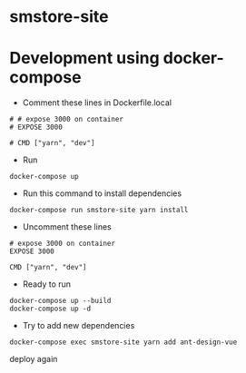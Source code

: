 # smstore-site

# Development using docker-compose

- Comment these lines in Dockerfile.local
```
# # expose 3000 on container
# EXPOSE 3000

# CMD ["yarn", "dev"]
```
- Run
```
docker-compose up
```

- Run this command to install dependencies
```
docker-compose run smstore-site yarn install
```

- Uncomment these lines
```
# expose 3000 on container
EXPOSE 3000

CMD ["yarn", "dev"]
```

- Ready to run
```
docker-compose up --build
docker-compose up -d
```

- Try to add new dependencies
```
docker-compose exec smstore-site yarn add ant-design-vue
```

deploy again